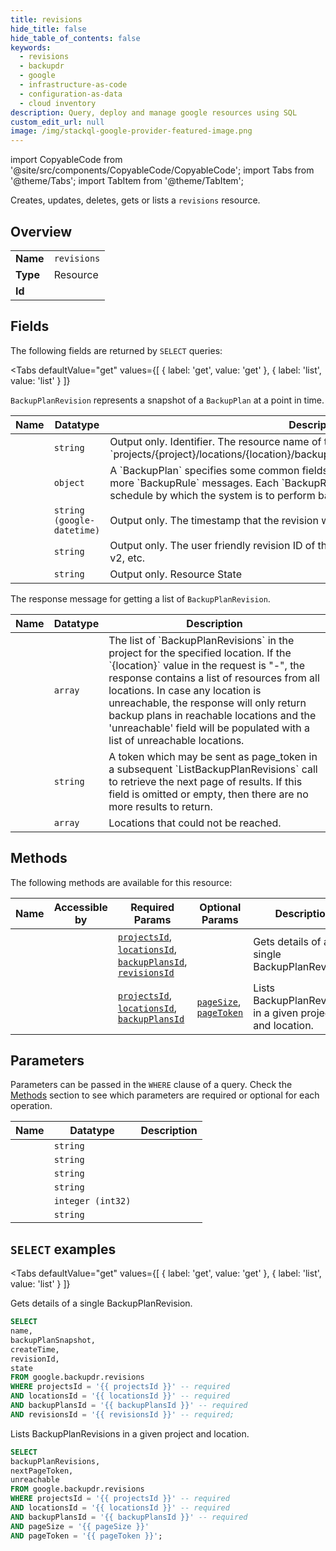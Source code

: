 ```yaml
--- 
title: revisions
hide_title: false
hide_table_of_contents: false
keywords:
  - revisions
  - backupdr
  - google
  - infrastructure-as-code
  - configuration-as-data
  - cloud inventory
description: Query, deploy and manage google resources using SQL
custom_edit_url: null
image: /img/stackql-google-provider-featured-image.png
---
```


import CopyableCode from '@site/src/components/CopyableCode/CopyableCode';
import Tabs from '@theme/Tabs';
import TabItem from '@theme/TabItem';

Creates, updates, deletes, gets or lists a <code>revisions</code> resource.

## Overview
<table><tbody>
<tr><td><b>Name</b></td><td><code>revisions</code></td></tr>
<tr><td><b>Type</b></td><td>Resource</td></tr>
<tr><td><b>Id</b></td><td><CopyableCode code="google.backupdr.revisions" /></td></tr>
</tbody></table>

## Fields

The following fields are returned by `SELECT` queries:

<Tabs
    defaultValue="get"
    values={[
        { label: 'get', value: 'get' },
        { label: 'list', value: 'list' }
    ]}
>
<TabItem value="get">

`BackupPlanRevision` represents a snapshot of a `BackupPlan` at a point in time.

<table>
<thead>
    <tr>
    <th>Name</th>
    <th>Datatype</th>
    <th>Description</th>
    </tr>
</thead>
<tbody>
<tr>
    <td><CopyableCode code="name" /></td>
    <td><code>string</code></td>
    <td>Output only. Identifier. The resource name of the `BackupPlanRevision`. Format: `projects/&#123;project&#125;/locations/&#123;location&#125;/backupPlans/&#123;backup_plan&#125;/revisions/&#123;revision&#125;`</td>
</tr>
<tr>
    <td><CopyableCode code="backupPlanSnapshot" /></td>
    <td><code>object</code></td>
    <td>A `BackupPlan` specifies some common fields, such as `description` as well as one or more `BackupRule` messages. Each `BackupRule` has a retention policy and defines a schedule by which the system is to perform backup workloads. (id: BackupPlan)</td>
</tr>
<tr>
    <td><CopyableCode code="createTime" /></td>
    <td><code>string (google-datetime)</code></td>
    <td>Output only. The timestamp that the revision was created.</td>
</tr>
<tr>
    <td><CopyableCode code="revisionId" /></td>
    <td><code>string</code></td>
    <td>Output only. The user friendly revision ID of the `BackupPlanRevision`. Example: v0, v1, v2, etc.</td>
</tr>
<tr>
    <td><CopyableCode code="state" /></td>
    <td><code>string</code></td>
    <td>Output only. Resource State</td>
</tr>
</tbody>
</table>
</TabItem>
<TabItem value="list">

The response message for getting a list of `BackupPlanRevision`.

<table>
<thead>
    <tr>
    <th>Name</th>
    <th>Datatype</th>
    <th>Description</th>
    </tr>
</thead>
<tbody>
<tr>
    <td><CopyableCode code="backupPlanRevisions" /></td>
    <td><code>array</code></td>
    <td>The list of `BackupPlanRevisions` in the project for the specified location. If the `&#123;location&#125;` value in the request is "-", the response contains a list of resources from all locations. In case any location is unreachable, the response will only return backup plans in reachable locations and the 'unreachable' field will be populated with a list of unreachable locations.</td>
</tr>
<tr>
    <td><CopyableCode code="nextPageToken" /></td>
    <td><code>string</code></td>
    <td>A token which may be sent as page_token in a subsequent `ListBackupPlanRevisions` call to retrieve the next page of results. If this field is omitted or empty, then there are no more results to return.</td>
</tr>
<tr>
    <td><CopyableCode code="unreachable" /></td>
    <td><code>array</code></td>
    <td>Locations that could not be reached.</td>
</tr>
</tbody>
</table>
</TabItem>
</Tabs>

## Methods

The following methods are available for this resource:

<table>
<thead>
    <tr>
    <th>Name</th>
    <th>Accessible by</th>
    <th>Required Params</th>
    <th>Optional Params</th>
    <th>Description</th>
    </tr>
</thead>
<tbody>
<tr>
    <td><a href="#get"><CopyableCode code="get" /></a></td>
    <td><CopyableCode code="select" /></td>
    <td><a href="#parameter-projectsId"><code>projectsId</code></a>, <a href="#parameter-locationsId"><code>locationsId</code></a>, <a href="#parameter-backupPlansId"><code>backupPlansId</code></a>, <a href="#parameter-revisionsId"><code>revisionsId</code></a></td>
    <td></td>
    <td>Gets details of a single BackupPlanRevision.</td>
</tr>
<tr>
    <td><a href="#list"><CopyableCode code="list" /></a></td>
    <td><CopyableCode code="select" /></td>
    <td><a href="#parameter-projectsId"><code>projectsId</code></a>, <a href="#parameter-locationsId"><code>locationsId</code></a>, <a href="#parameter-backupPlansId"><code>backupPlansId</code></a></td>
    <td><a href="#parameter-pageSize"><code>pageSize</code></a>, <a href="#parameter-pageToken"><code>pageToken</code></a></td>
    <td>Lists BackupPlanRevisions in a given project and location.</td>
</tr>
</tbody>
</table>

## Parameters

Parameters can be passed in the `WHERE` clause of a query. Check the [Methods](#methods) section to see which parameters are required or optional for each operation.

<table>
<thead>
    <tr>
    <th>Name</th>
    <th>Datatype</th>
    <th>Description</th>
    </tr>
</thead>
<tbody>
<tr id="parameter-backupPlansId">
    <td><CopyableCode code="backupPlansId" /></td>
    <td><code>string</code></td>
    <td></td>
</tr>
<tr id="parameter-locationsId">
    <td><CopyableCode code="locationsId" /></td>
    <td><code>string</code></td>
    <td></td>
</tr>
<tr id="parameter-projectsId">
    <td><CopyableCode code="projectsId" /></td>
    <td><code>string</code></td>
    <td></td>
</tr>
<tr id="parameter-revisionsId">
    <td><CopyableCode code="revisionsId" /></td>
    <td><code>string</code></td>
    <td></td>
</tr>
<tr id="parameter-pageSize">
    <td><CopyableCode code="pageSize" /></td>
    <td><code>integer (int32)</code></td>
    <td></td>
</tr>
<tr id="parameter-pageToken">
    <td><CopyableCode code="pageToken" /></td>
    <td><code>string</code></td>
    <td></td>
</tr>
</tbody>
</table>

## `SELECT` examples

<Tabs
    defaultValue="get"
    values={[
        { label: 'get', value: 'get' },
        { label: 'list', value: 'list' }
    ]}
>
<TabItem value="get">

Gets details of a single BackupPlanRevision.

```sql
SELECT
name,
backupPlanSnapshot,
createTime,
revisionId,
state
FROM google.backupdr.revisions
WHERE projectsId = '{{ projectsId }}' -- required
AND locationsId = '{{ locationsId }}' -- required
AND backupPlansId = '{{ backupPlansId }}' -- required
AND revisionsId = '{{ revisionsId }}' -- required;
```
</TabItem>
<TabItem value="list">

Lists BackupPlanRevisions in a given project and location.

```sql
SELECT
backupPlanRevisions,
nextPageToken,
unreachable
FROM google.backupdr.revisions
WHERE projectsId = '{{ projectsId }}' -- required
AND locationsId = '{{ locationsId }}' -- required
AND backupPlansId = '{{ backupPlansId }}' -- required
AND pageSize = '{{ pageSize }}'
AND pageToken = '{{ pageToken }}';
```
</TabItem>
</Tabs>
